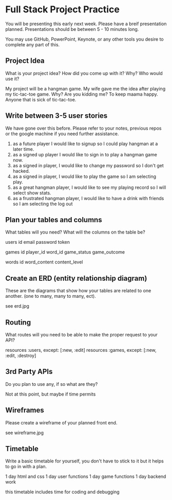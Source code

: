 # Full Stack Project Practice

You will be presenting this early next week.  Please have a breif presentation
planned.  Presentations should be between 5 - 10 minutes long.

You may use GitHub, PowerPoint, Keynote, or any other tools you desire to
complete any part of this.

## Project Idea

What is your project idea?  How did you come up with it? Why? Who would use it?

My project will be a hangman game.
My wife gave me the idea after playing my tic-tac-toe game.
Why? Are you kidding me?  To keep maama happy.
Anyone that is sick of tic-tac-toe.

## Write between 3-5 user stories

We have gone over this before. Please refer to your notes, previous repos or the
google machine if you need further assistance.

1. as a future player I would like to signup so I could play hangman at a later time.
2. as a signed up player I would like to sign in to play a hangman game now.
3. as a signed in player, I would like to change my password so I don't get hacked.
4. as a signed in player, I would like to play the game so I am selecting play.
5. as a great hangman player, I would like to see my playing record so I will select show stats.
6. as a frustrated hangman player, I would like to have a drink with friends so I am selecting the log out

## Plan your tables and columns

What tables will you need? What will the columns on the table be?

users
  id
  email
  password
  token

games
  id
  player_id
  word_id
  game_status
  game_outcome

words
  id
  word_content
  content_level

## Create an ERD (entity relationship diagram)

These are the diagrams that show how your tables are related to one another.
(one to many, many to many, ect).

see erd.jpg

## Routing

What routes will you need to be able to make the proper request to your API?

resources :users, except: [:new, :edit]
resources :games, except: [:new, :edit, :destroy]

## 3rd Party APIs

Do you plan to use any, if so what are they?

Not at this point, but maybe if time permits

## Wireframes

Please create a wireframe of your planned front end.

see wireframe.jpg

## Timetable

Write a basic timetable for yourself, you don't have to stick to it but it
helps to go in with a plan.

1 day html and css
1 day user functions
1 day game functions
1 day backend work

this timetable includes time for coding and debugging
